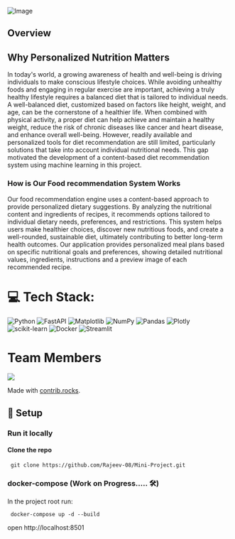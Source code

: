 ![Image](https://github.com/user-attachments/assets/892738be-6bc9-48b8-a9aa-09d1df0c0577)


##  Overview
## Why Personalized Nutrition Matters
In today's world, a growing awareness of health and well-being is driving individuals to make conscious lifestyle choices. While avoiding unhealthy foods and engaging in regular exercise are important, achieving a truly healthy lifestyle requires a balanced diet that is tailored to individual needs. A well-balanced diet, customized based on factors like height, weight, and age, can be the cornerstone of a healthier life. When combined with physical activity, a proper diet can help achieve and maintain a healthy weight, reduce the risk of chronic diseases like cancer and heart disease, and enhance overall well-being. However, readily available and personalized tools for diet recommendation are still limited, particularly solutions that take into account individual nutritional needs. This gap motivated the development of a content-based diet recommendation system using machine learning in this project. 
### How is Our Food recommendation System Works
Our food recommendation engine uses a content-based approach to provide personalized dietary suggestions. By analyzing the nutritional content and ingredients of recipes, it recommends options tailored to individual dietary needs, preferences, and restrictions. This system helps users make healthier choices, discover new nutritious foods, and create a well-rounded, sustainable diet, ultimately contributing to better long-term health outcomes. Our application provides personalized meal plans based on specific nutritional goals and preferences, showing detailed nutritional values, ingredients, instructions and a preview image of each recommended recipe.


# 💻 Tech Stack:
![Python](https://img.shields.io/badge/python-3670A0?style=for-the-badge&logo=python&logoColor=ffdd54) ![FastAPI](https://img.shields.io/badge/FastAPI-005571?style=for-the-badge&logo=fastapi) ![Matplotlib](https://img.shields.io/badge/Matplotlib-%23ffffff.svg?style=for-the-badge&logo=Matplotlib&logoColor=black) ![NumPy](https://img.shields.io/badge/numpy-%23013243.svg?style=for-the-badge&logo=numpy&logoColor=white) ![Pandas](https://img.shields.io/badge/pandas-%23150458.svg?style=for-the-badge&logo=pandas&logoColor=white) ![Plotly](https://img.shields.io/badge/Plotly-%233F4F75.svg?style=for-the-badge&logo=plotly&logoColor=white) ![scikit-learn](https://img.shields.io/badge/scikit--learn-%23F7931E.svg?style=for-the-badge&logo=scikit-learn&logoColor=white) ![Docker](https://img.shields.io/badge/docker-%230db7ed.svg?style=for-the-badge&logo=docker&logoColor=white) ![Streamlit](https://img.shields.io/badge/Streamlit-%23FE4B4B.svg?style=for-the-badge&logo=streamlit&logoColor=white)

# Team Members
<a href="https://github.com/Rajeev-08/Nutri-Craft/graphs/contributors">
  <img src="https://contrib.rocks/image?repo=Rajeev-08/Nutri-Craft" />
</a>

Made with [contrib.rocks](https://contrib.rocks).
## :whale: Setup

### Run it locally
#### Clone the repo
```
 git clone https://github.com/Rajeev-08/Mini-Project.git
```
### docker-compose (Work on Progress..... 🛠️)
In the project root run:
```
 docker-compose up -d --build
```
open http://localhost:8501




